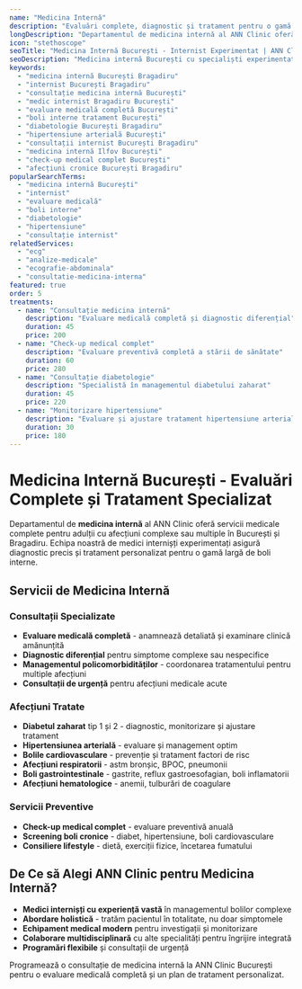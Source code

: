 ```yaml
---
name: "Medicina Internă"
description: "Evaluări complete, diagnostic și tratament pentru o gamă variată de boli interne"
longDescription: "Departamentul de medicina internă al ANN Clinic oferă evaluări medicale complete pentru pacienții adulți cu boli complexe sau multiple. Echipa noastră de medici internișți din București provide consultații specializate, diagnostic diferențial și managementul afecțiunilor cronice."
icon: "stethoscope"
seoTitle: "Medicina Internă București - Internist Experimentat | ANN Clinic"
seoDescription: "Medicina internă București cu specialiști experimentați. Evaluări complete, diagnostic și tratament boli interne. Programează consultație la ANN Clinic Bragadiru."
keywords:
  - "medicina internă București Bragadiru"
  - "internist București Bragadiru"
  - "consultație medicina internă București"
  - "medic internist Bragadiru București"
  - "evaluare medicală completă București"
  - "boli interne tratament București"
  - "diabetologie București Bragadiru"
  - "hipertensiune arterială București"
  - "consultații internist București Bragadiru"
  - "medicina internă Ilfov București"
  - "check-up medical complet București"
  - "afecțiuni cronice București Bragadiru"
popularSearchTerms:
  - "medicina internă București"
  - "internist"
  - "evaluare medicală"
  - "boli interne"
  - "diabetologie"
  - "hipertensiune"
  - "consultație internist"
relatedServices:
  - "ecg"
  - "analize-medicale"
  - "ecografie-abdominala"
  - "consultatie-medicina-interna"
featured: true
order: 5
treatments:
  - name: "Consultație medicina internă"
    description: "Evaluare medicală completă și diagnostic diferențial"
    duration: 45
    price: 200
  - name: "Check-up medical complet"
    description: "Evaluare preventivă completă a stării de sănătate"
    duration: 60
    price: 280
  - name: "Consultație diabetologie"
    description: "Specialistă în managementul diabetului zaharat"
    duration: 45
    price: 220
  - name: "Monitorizare hipertensiune"
    description: "Evaluare și ajustare tratament hipertensiune arterială"
    duration: 30
    price: 180
---
```


# Medicina Internă București - Evaluări Complete și Tratament Specializat

Departamentul de **medicina internă** al ANN Clinic oferă servicii medicale complete pentru adulții cu afecțiuni complexe sau multiple în București și Bragadiru. Echipa noastră de medici internișți experimentați asigură diagnostic precis și tratament personalizat pentru o gamă largă de boli interne.

## Servicii de Medicina Internă

### Consultații Specializate

- **Evaluare medicală completă** - anamnează detaliată și examinare clinică amănunțită
- **Diagnostic diferențial** pentru simptome complexe sau nespecifice
- **Managementul policomorbidităților** - coordonarea tratamentului pentru multiple afecțiuni
- **Consultații de urgență** pentru afecțiuni medicale acute

### Afecțiuni Tratate

- **Diabetul zaharat** tip 1 și 2 - diagnostic, monitorizare și ajustare tratament
- **Hipertensiunea arterială** - evaluare și management optim
- **Bolile cardiovasculare** - prevenție și tratament factori de risc
- **Afecțiuni respiratorii** - astm bronșic, BPOC, pneumonii
- **Boli gastrointestinale** - gastrite, reflux gastroesofagian, boli inflamatorii
- **Afecțiuni hematologice** - anemii, tulburări de coagulare

### Servicii Preventive

- **Check-up medical complet** - evaluare preventivă anuală
- **Screening boli cronice** - diabet, hipertensiune, boli cardiovasculare
- **Consiliere lifestyle** - dietă, exerciții fizice, încetarea fumatului

## De Ce să Alegi ANN Clinic pentru Medicina Internă?

- **Medici internișți cu experiență vastă** în managementul bolilor complexe
- **Abordare holistică** - tratăm pacientul în totalitate, nu doar simptomele
- **Echipament medical modern** pentru investigații și monitorizare
- **Colaborare multidisciplinară** cu alte specialități pentru îngrijire integrată
- **Programări flexibile** și consultații de urgență

Programează o consultație de medicina internă la ANN Clinic București pentru o evaluare medicală completă și un plan de tratament personalizat.
